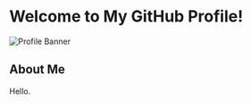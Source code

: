 # Welcome to My GitHub Profile!

![Profile Banner](https://via.placeholder.com/728x90.png?text=Welcome+to+My+GitHub+Profile)

## About Me
Hello.
